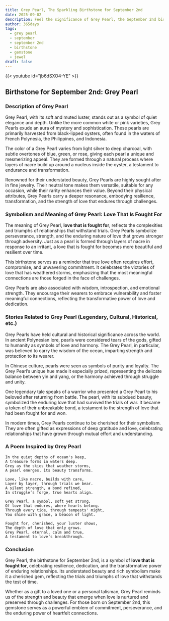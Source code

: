 ```yaml
---
title: Grey Pearl, The Sparkling Birthstone for September 2nd
date: 2025-09-02
description: Feel the significance of Grey Pearl, the September 2nd birthstone symbolizing Love that is fought for. Let its beauty and meaning brighten your day.
author: 365days
tags:
  - grey pearl
  - september
  - september 2nd
  - birthstone
  - gemstone
  - jewel
draft: false
---
```


{{< youtube id="jb6dSXO4-YE" >}}

## Birthstone for September 2nd: Grey Pearl

### Description of Grey Pearl

Grey Pearl, with its soft and muted luster, stands out as a symbol of quiet elegance and depth. Unlike the more common white or pink varieties, Grey Pearls exude an aura of mystery and sophistication. These pearls are primarily harvested from black-lipped oysters, often found in the waters of French Polynesia, the Philippines, and Indonesia.

The color of a Grey Pearl varies from light silver to deep charcoal, with subtle overtones of blue, green, or rose, giving each pearl a unique and mesmerizing appeal. They are formed through a natural process where layers of nacre build up around a nucleus inside the oyster, a testament to endurance and transformation.

Renowned for their understated beauty, Grey Pearls are highly sought after in fine jewelry. Their neutral tone makes them versatile, suitable for any occasion, while their rarity enhances their value. Beyond their physical attributes, Grey Pearls carry a deeper resonance, embodying resilience, transformation, and the strength of love that endures through challenges.

### Symbolism and Meaning of Grey Pearl: Love That Is Fought For

The meaning of Grey Pearl, **love that is fought for**, reflects the complexities and triumphs of relationships that withstand trials. Grey Pearls symbolize perseverance, strength, and the enduring nature of love that grows stronger through adversity. Just as a pearl is formed through layers of nacre in response to an irritant, a love that is fought for becomes more beautiful and resilient over time.

This birthstone serves as a reminder that true love often requires effort, compromise, and unwavering commitment. It celebrates the victories of love that has weathered storms, emphasizing that the most meaningful connections are those forged in the face of challenges.

Grey Pearls are also associated with wisdom, introspection, and emotional strength. They encourage their wearers to embrace vulnerability and foster meaningful connections, reflecting the transformative power of love and dedication.

### Stories Related to Grey Pearl (Legendary, Cultural, Historical, etc.)

Grey Pearls have held cultural and historical significance across the world. In ancient Polynesian lore, pearls were considered tears of the gods, gifted to humanity as symbols of love and harmony. The Grey Pearl, in particular, was believed to carry the wisdom of the ocean, imparting strength and protection to its wearer.

In Chinese culture, pearls were seen as symbols of purity and loyalty. The Grey Pearl’s unique hue made it especially prized, representing the delicate balance between yin and yang, or the harmony achieved through struggle and unity.

One legendary tale speaks of a warrior who presented a Grey Pearl to his beloved after returning from battle. The pearl, with its subdued beauty, symbolized the enduring love that had survived the trials of war. It became a token of their unbreakable bond, a testament to the strength of love that had been fought for and won.

In modern times, Grey Pearls continue to be cherished for their symbolism. They are often gifted as expressions of deep gratitude and love, celebrating relationships that have grown through mutual effort and understanding.

### A Poem Inspired by Grey Pearl

```
In the quiet depths of ocean's keep,  
A treasure forms in waters deep.  
Grey as the skies that weather storms,  
A pearl emerges, its beauty transforms.  

Love, like nacre, builds with care,  
Layer by layer, through trials we bear.  
A silent strength, a bond refined,  
In struggle’s forge, true hearts align.  

Grey Pearl, a symbol, soft yet strong,  
Of love that endures, where hearts belong.  
Through every tide, through tempests' might,  
You shine with grace, a beacon of light.  

Fought for, cherished, your luster shows,  
The depth of love that only grows.  
Grey Pearl, eternal, calm and true,  
A testament to love’s breakthrough.
```

### Conclusion

Grey Pearl, the birthstone for September 2nd, is a symbol of **love that is fought for**, celebrating resilience, dedication, and the transformative power of enduring relationships. Its understated beauty and rich symbolism make it a cherished gem, reflecting the trials and triumphs of love that withstands the test of time.

Whether as a gift to a loved one or a personal talisman, Grey Pearl reminds us of the strength and beauty that emerge when love is nurtured and preserved through challenges. For those born on September 2nd, this gemstone serves as a powerful emblem of commitment, perseverance, and the enduring power of heartfelt connections.